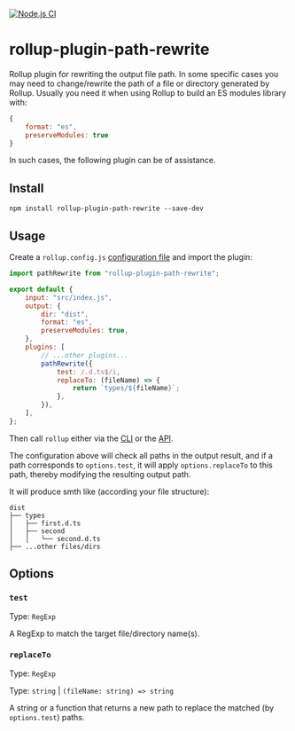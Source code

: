 [![Node.js CI](https://github.com/Grumaks/rollup-plugin-path-rewrite/actions/workflows/node.js.yml/badge.svg?branch=main)](https://github.com/Grumaks/rollup-plugin-path-rewrite/actions/workflows/node.js.yml)

# rollup-plugin-path-rewrite

Rollup plugin for rewriting the output file path.
In some specific cases you may need to change/rewrite the path of a file or directory generated by Rollup. Usually you need it when using Rollup to build an ES modules library with:

```js
{
    format: "es",
    preserveModules: true
}
```

In such cases, the following plugin can be of assistance.

## Install

```console
npm install rollup-plugin-path-rewrite --save-dev
```

## Usage

Create a `rollup.config.js` [configuration file](https://www.rollupjs.org/guide/en/#configuration-files) and import the plugin:

```js
import pathRewrite from "rollup-plugin-path-rewrite";

export default {
    input: "src/index.js",
    output: {
        dir: "dist",
        format: "es",
        preserveModules: true,
    },
    plugins: [
        // ...other plugins...
        pathRewrite({
            test: /.d.ts$/i,
            replaceTo: (fileName) => {
                return `types/${fileName}`;
            },
        }),
    ],
};
```

Then call `rollup` either via the [CLI](https://www.rollupjs.org/guide/en/#command-line-reference) or the [API](https://www.rollupjs.org/guide/en/#javascript-api).

The configuration above will check all paths in the output result, and if a path corresponds to `options.test`, it will apply `options.replaceTo` to this path, thereby modifying the resulting output path.

It will produce smth like (according your file structure):

```
dist
├── types
│   ├── first.d.ts
│   ├── second
│   │   └── second.d.ts
├── ...other files/dirs
```

## Options

### `test`

Type: `RegExp`

A RegExp to match the target file/directory name(s).

### `replaceTo`

Type: `RegExp`

Type: `string` | `(fileName: string) => string`

A string or a function that returns a new path to replace the matched (by `options.test`) paths.
